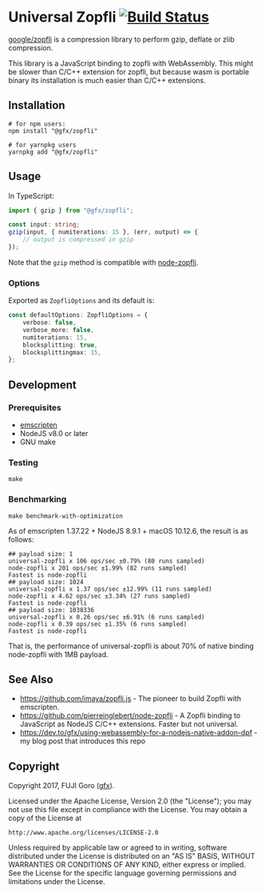 # Universal Zopfli [![Build Status](https://travis-ci.org/gfx/universal-zopfli-js.svg?branch=master)](https://travis-ci.org/gfx/universal-zopfli-js)

[google/zopfli](https://github.com/google/zopfli) is a compression library to perform
gzip, deflate or zlib compression.

This library is a JavaScript binding to zopfli with WebAssembly. This might be slower than C/C++ extension for zopfli, but because wasm is portable binary its installation is much easier than C/C++ extensions.

## Installation

```shell-session
# for npm users:
npm install "@gfx/zopfli"

# for yarnpkg users
yarnpkg add "@gfx/zopfli"
```

## Usage

In TypeScript:

```typescript
import { gzip } from "@gfx/zopfli";

const input: string;
gzip(input, { numiterations: 15 }, (err, output) => {
    // output is compressed in gzip
});
```

Note that the `gzip` method is compatible with [node-zopfli](https://github.com/pierreinglebert/node-zopfli).

### Options

Exported as `ZopfliOptions` and its default is:

```typescript
const defaultOptions: ZopfliOptions = {
    verbose: false,
    verbose_more: false,
    numiterations: 15,
    blocksplitting: true,
    blocksplittingmax: 15,
};
```

## Development

### Prerequisites

* [emscripten](https://github.com/kripken/emscripten)
* NodeJS v8.0 or later
* GNU make

### Testing

```shell-session
make
```

### Benchmarking

```shell-session
make benchmark-with-optimization
```

As of emscripten 1.37.22 + NodeJS 8.9.1 + macOS 10.12.6, the result is as follows:

```
## payload size: 1
universal-zopfli x 106 ops/sec ±0.79% (80 runs sampled)
node-zopfli x 201 ops/sec ±1.99% (82 runs sampled)
Fastest is node-zopfli
## payload size: 1024
universal-zopfli x 1.37 ops/sec ±12.99% (11 runs sampled)
node-zopfli x 4.62 ops/sec ±3.34% (27 runs sampled)
Fastest is node-zopfli
## payload size: 1038336
universal-zopfli x 0.26 ops/sec ±6.91% (6 runs sampled)
node-zopfli x 0.39 ops/sec ±1.35% (6 runs sampled)
Fastest is node-zopfli
```

That is, the performance of universal-zopfli is about 70% of native binding node-zopfli with 1MB payload.

## See Also

* https://github.com/imaya/zopfli.js - The pioneer to build Zopfli with emscripten.
* https://github.com/pierreinglebert/node-zopfli - A Zopfli binding to JavaScript as NodeJS C/C++ extensions. Faster but not universal.
* https://dev.to/gfx/using-webassembly-for-a-nodejs-native-addon-dpf - my blog post that introduces this repo

## Copyright

Copyright 2017, FUJI Goro ([gfx](https://github.com/gfx)).

Licensed under the Apache License, Version 2.0 (the "License");
you may not use this file except in compliance with the License.
You may obtain a copy of the License at

    http://www.apache.org/licenses/LICENSE-2.0

Unless required by applicable law or agreed to in writing, software
distributed under the License is distributed on an "AS IS" BASIS,
WITHOUT WARRANTIES OR CONDITIONS OF ANY KIND, either express or implied.
See the License for the specific language governing permissions and
limitations under the License.

